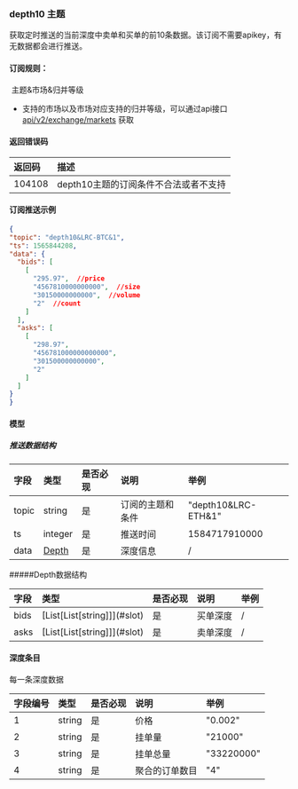 ### depth10 主题

  获取定时推送的当前深度中卖单和买单的前10条数据。该订阅不需要apikey，有无数据都会进行推送。

####   订阅规则：

​ 主题&市场&归并等级

- 支持的市场以及市场对应支持的归并等级，可以通过api接口[api/v2/exchange/markets](../dex_apis/getMarkets.md) 获取

#### 返回错误码

| 返回码 |                 描述                  |
| :---- | :----------------------------------- |
| 104108 | depth10主题的订阅条件不合法或者不支持 |

####   订阅推送示例

  ```json
{
  "topic": "depth10&LRC-BTC&1",
  "ts": 1565844208,
  "data": {
    "bids": [
      [
        "295.97",  //price
        "4567810000000000",  //size
        "30150000000000",  //volume
        "2"  //count
      ]
    ],
    "asks": [
      [
        "298.97",
        "456781000000000000",
        "301500000000000",
        "2"
      ]
    ]
  }
}
  ```

#### 模型

##### 推送数据结构

| 字段  |      类型       | 是否必现 |       说明       |        举例         |
| :--- | :------------- | :------ | :-------------- | :----------------- |
| topic |     string      |    是    | 订阅的主题和条件 | "depth10&LRC-ETH&1" |
|  ts   |     integer     |    是    |     推送时间     |    1584717910000    |
| data  | [Depth](#depth) |    是    |     深度信息     |          /          |

#####<span id="depth">Depth数据结构</span>

| 字段 | 类型                           | 是否必现 | 说明     | 举例 |
| :---- | :------------------------------ | :-------- | :-------- | :---- |
| bids | [List\[List\[string\]]](#slot) | 是       | 买单深度 | /    |
| asks | [List\[List\[string\]]](#slot) | 是       | 卖单深度 | /    |

#### <span id = "slot">深度条目</span>

每一条深度数据

| 字段编号 | 类型   | 是否必现 | 说明           | 举例       |
| :------ | :------ | :-------- | :-------------- | :---------- |
|    1     | string | 是       | 价格           | "0.002"    |
|    2     | string | 是       | 挂单量         | "21000"    |
|    3     | string | 是       | 挂单总量       | "33220000" |
|    4     | string | 是       | 聚合的订单数目 | "4"        |
